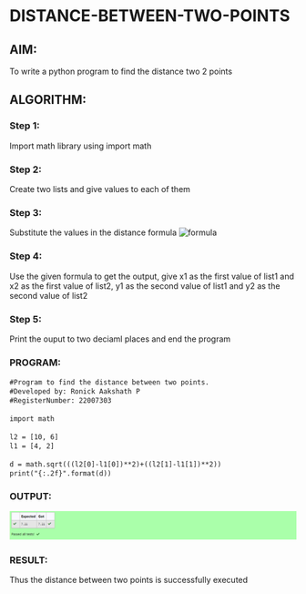 # DISTANCE-BETWEEN-TWO-POINTS

## AIM:
To write a python program to find the distance two 2 points
## ALGORITHM:
### Step 1: 
Import math library using import math
### Step 2: 
Create two lists and give values to each of them
### Step 3: 
Substitute the values in the distance formula  ![formula](formula.jpg)
### Step 4: 
Use the given formula to get the output, give x1 as the first value of list1 and x2 as the first value of list2, y1 as the second value of list1 and y2 as the second value of list2
### Step 5: 
Print the ouput to two deciaml places and end the program
### PROGRAM:
```
#Program to find the distance between two points.
#Developed by: Ronick Aakshath P
#RegisterNumber: 22007303

import math

l2 = [10, 6]
l1 = [4, 2]

d = math.sqrt(((l2[0]-l1[0])**2)+((l2[1]-l1[1])**2))
print("{:.2f}".format(d))
```
### OUTPUT:
![output for swapping for two values](output_img.png)

### RESULT:
Thus the distance between two points is successfully executed
